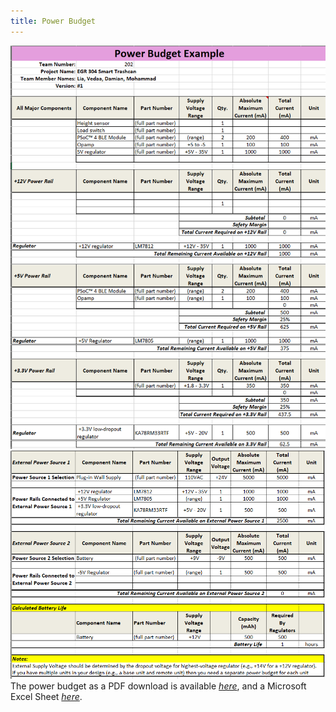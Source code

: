 ```yaml
---
title: Power Budget
---
```

  ![](powerbudget1.PNG)
  ![](powerbudget2.PNG)
The power budget as a PDF download is available [*here*](PowerBudgetExample.pdf), and a Microsoft Excel Sheet [*here*](PowerBudgetExample.xlsx).
